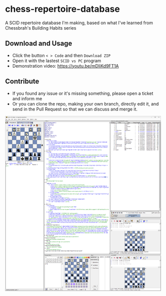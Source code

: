 # chess-repertoire-database

A SCID repertoire database I'm making, based on what I've learned from Chessbrah's Building Habits series

## Download and Usage

- Click the button `< > Code` and then `Download ZIP`
- Open it with the lastest `SCID vs PC` program
- Demonstration video: <https://youtu.be/mDIiKd9FT1A>

## Contribute

- If you found any issue or it's missing something, please open a ticket and inform me
- Or you can clone the repo, making your own branch, directly edit it, and send in the Pull Request so that we can discuss and merge it.

![SCID database with annotations and engines evaluation](scid-database-screenshot.png)

